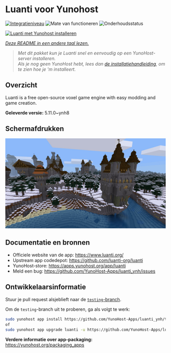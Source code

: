 <!--
NB: Deze README is automatisch gegenereerd door <https://github.com/YunoHost/apps/tree/master/tools/readme_generator>
Hij mag NIET handmatig aangepast worden.
-->

# Luanti voor Yunohost

[![Integratieniveau](https://apps.yunohost.org/badge/integration/luanti)](https://ci-apps.yunohost.org/ci/apps/luanti/)
![Mate van functioneren](https://apps.yunohost.org/badge/state/luanti)
![Onderhoudsstatus](https://apps.yunohost.org/badge/maintained/luanti)

[![Luanti met Yunohost installeren](https://install-app.yunohost.org/install-with-yunohost.svg)](https://install-app.yunohost.org/?app=luanti)

*[Deze README in een andere taal lezen.](./ALL_README.md)*

> *Met dit pakket kun je Luanti snel en eenvoudig op een YunoHost-server installeren.*  
> *Als je nog geen YunoHost hebt, lees dan [de installatiehandleiding](https://yunohost.org/install), om te zien hoe je 'm installeert.*

## Overzicht

Luanti is a free open-source voxel game engine with easy modding and game creation.


**Geleverde versie:** 5.11.0~ynh8

## Schermafdrukken

![Schermafdrukken van Luanti](./doc/screenshots/screenshot.jpg)

## Documentatie en bronnen

- Officiele website van de app: <https://www.luanti.org/>
- Upstream app codedepot: <https://github.com/luanti-org/luanti>
- YunoHost-store: <https://apps.yunohost.org/app/luanti>
- Meld een bug: <https://github.com/YunoHost-Apps/luanti_ynh/issues>

## Ontwikkelaarsinformatie

Stuur je pull request alsjeblieft naar de [`testing`-branch](https://github.com/YunoHost-Apps/luanti_ynh/tree/testing).

Om de `testing`-branch uit te proberen, ga als volgt te werk:

```bash
sudo yunohost app install https://github.com/YunoHost-Apps/luanti_ynh/tree/testing --debug
of
sudo yunohost app upgrade luanti -u https://github.com/YunoHost-Apps/luanti_ynh/tree/testing --debug
```

**Verdere informatie over app-packaging:** <https://yunohost.org/packaging_apps>
